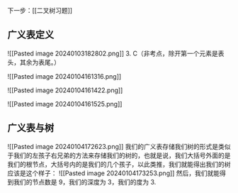 下一步：[[二叉树习题]]

## 广义表定义
![[Pasted image 20240103182802.png]]
3. C（非考点，除开第一个元素是表头，其余为表尾。）

![[Pasted image 20240104161316.png]]

![[Pasted image 20240104161422.png]]

![[Pasted image 20240104161525.png]]

## 广义表与树
![[Pasted image 20240104172623.png]]
我们的广义表存储我们树的形式是类似于我们的左孩子右兄弟的方法来存储我们的树的，也就是说，我们大括号外面的是我们的根节点，大括号内的是我们的几个孩子，以此类推，我们就能得出我们的树应该是这个样子：
![[Pasted image 20240104173253.png]]
然后，我们就能得到我们的节点数是 9，我们的深度为 3，我们的度为 3.